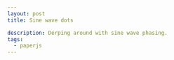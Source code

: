 ```yaml
---
layout: post
title: Sine wave dots

description: Derping around with sine wave phasing.
tags:
  - paperjs
---
```

<script type="text/paperscript" canvas="canvas-0017">
view.element.style.background = "linear-gradient(to bottom, #3a1d3a 0%,#e7584c 100%)";

width = view.size.width;
yMid = view.size.height / 2;

for (var i=0; i<18; i++) {
  for (var x=0; x<width; x+=3) {
    _x = (x + 500) * Math.PI/180 / 20;
    y = (Math.sin(_x*(8 - i/12)*Math.PI) +
        Math.sin(_x*(9 + i/13)*Math.PI) +
        Math.sin(_x*(10 - i/14)*Math.PI)) * 50;
    var shape = new Shape.Circle(new Point(x, y), 1);
    shape.fillColor = '#fff';
    shape.opacity = 0.7;
  }
}

project.activeLayer.position = view.center;
</script>

<canvas id="canvas-0017"></canvas>
